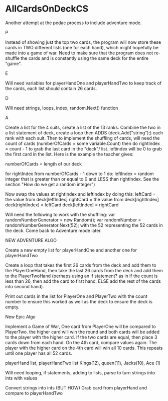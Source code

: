 # AllCardsOnDeckCS

Another attempt at the pedac process to include adventure mode.

P

Instead of showing just the top two cards, the program will now store these cards in TWO different lists (one for each hand), which might hopefully be made into a game of war. Need to make sure that the program does not re-shuffle the cards and is constantly using the same deck for the entire "game". 

E

Will need variables for playerHandOne and playerHandTwo to keep track of the cards, each list should contain 26 cards.

D

Will need strings, loops, index, random.Next() function

A

Create a list for the 4 suits, create a list of the 13 ranks. Combine the two in a list statement of deck, create a loop then ADDS (deck.Add("string");) each rank with each suit. Then to implement the shuffling of cards, will need the count of cards (numberOfCards = some variable.Count) then do rightIndex = count - 1 to grab the last card in the "deck"/ list. leftindex will be 0 to grab the first card in the list. Here is the example the teacher gives:

numberOfCards = length of our deck

for rightIndex from numberOfCards - 1 down to 1 do:
  leftIndex = random integer that is greater than or equal to 0 and LESS than rightIndex. See the section "How do we get a random integer")

  Now swap the values at rightIndex and leftIndex by doing this:
    leftCard = the value from deck[leftIndex]
    rightCard = the value from deck[rightIndex]
    deck[rightIndex] = leftCard
    deck[leftIndex] = rightCard

Will need the following to work with the shuffling:
var randomNumberGenerator = new Random();
var randomNumber = randomNumberGenerator.Next(52); with the 52 representing the 52 cards in the deck. Come back to Adventure mode later.

NEW ADVENTURE ALGO

Create a new empty list for playerHandOne and another one for playerHandTwo

Create a loop that takes the first 26 cards from the deck and add them to the PlayerOneHand, then take the last 26 cards from the deck and add them to the PlayerTwoHand (perhaps using an if statement? as in if the count is less than 26, then add the card to first hand, ELSE add the rest of the cards into second hand).

Print out cards in the list for PlayerOne and PlayerTwo with the count number to ensure this worked as well as the deck to ensure the deck is empty.

New Epic Algo

Implement a Game of War, One card from PlayerOne will be compared to PlayerTwo. the higher card will win the round and both cards will be added to the player with the higher card. If the two cards are equal, then place 3 cards down from each hand. On the 4th card, compare values again. The player with the higher card on the 4th card will win all 10 cards. This repeats until one player has all 52 cards.

playerHand list, playerHandTwo list
Kings(12), queen(11), Jacks(10), Ace (1)

Will need looping, if statements, adding to lists, parse to turn strings into ints with values

Convert strings into ints (BUT HOW)
Grab card from playerHand and compare to playerHandTwo

